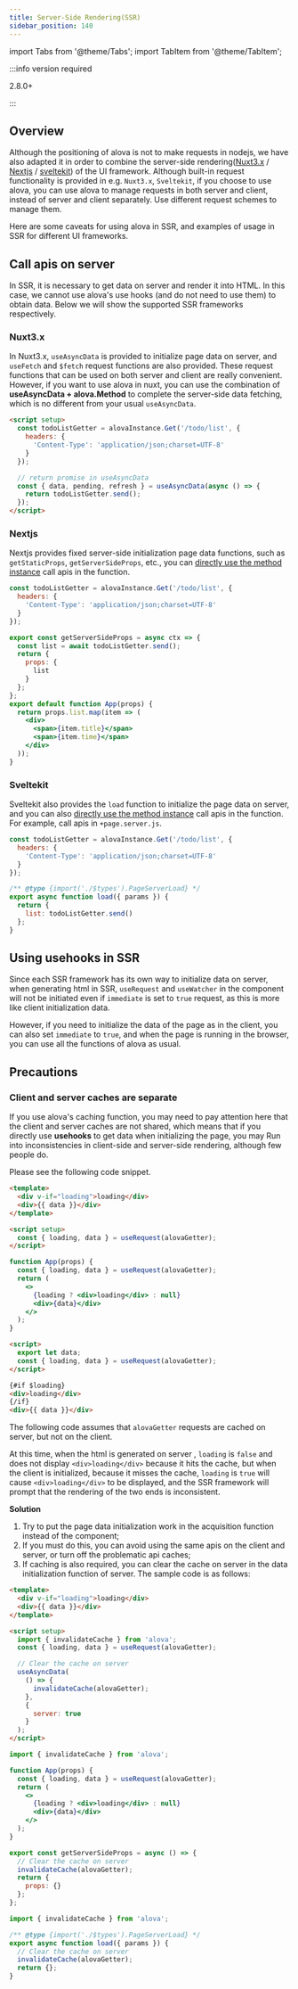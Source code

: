 ```yaml
---
title: Server-Side Rendering(SSR)
sidebar_position: 140
---
```


import Tabs from '@theme/Tabs';
import TabItem from '@theme/TabItem';

:::info version required

2.8.0+

:::

## Overview

Although the positioning of alova is not to make requests in nodejs, we have also adapted it in order to combine the server-side rendering([Nuxt3.x](https://nuxt.com/) / [Nextjs](https://nextjs.org/) / [sveltekit](https://kit.svelte.dev/)) of the UI framework. Although built-in request functionality is provided in e.g. `Nuxt3.x`, `Sveltekit`, if you choose to use alova, you can use alova to manage requests in both server and client, instead of server and client separately. Use different request schemes to manage them.

Here are some caveats for using alova in SSR, and examples of usage in SSR for different UI frameworks.

## Call apis on server

In SSR, it is necessary to get data on server and render it into HTML. In this case, we cannot use alova's use hooks (and do not need to use them) to obtain data. Below we will show the supported SSR frameworks respectively.

### Nuxt3.x

In Nuxt3.x, `useAsyncData` is provided to initialize page data on server, and `useFetch` and `$fetch` request functions are also provided. These request functions that can be used on both server and client are really convenient. However, if you want to use alova in nuxt, you can use the combination of **useAsyncData + alova.Method** to complete the server-side data fetching, which is no different from your usual `useAsyncData`.

```html
<script setup>
  const todoListGetter = alovaInstance.Get('/todo/list', {
    headers: {
      'Content-Type': 'application/json;charset=UTF-8'
    }
  });

  // return promise in useAsyncData
  const { data, pending, refresh } = useAsyncData(async () => {
    return todoListGetter.send();
  });
</script>
```

### Nextjs

Nextjs provides fixed server-side initialization page data functions, such as `getStaticProps`, `getServerSideProps`, etc., you can [directly use the method instance](/tutorial/next-step/send-request-directly) call apis in the function.

```jsx
const todoListGetter = alovaInstance.Get('/todo/list', {
  headers: {
    'Content-Type': 'application/json;charset=UTF-8'
  }
});

export const getServerSideProps = async ctx => {
  const list = await todoListGetter.send();
  return {
    props: {
      list
    }
  };
};
export default function App(props) {
  return props.list.map(item => (
    <div>
      <span>{item.title}</span>
      <span>{item.time}</span>
    </div>
  ));
}
```

### Sveltekit

Sveltekit also provides the `load` function to initialize the page data on server, and you can also [directly use the method instance](/tutorial/next-step/send-request-directly) call apis in the function. For example, call apis in `+page.server.js`.

```javascript title=+page.server.js
const todoListGetter = alovaInstance.Get('/todo/list', {
  headers: {
    'Content-Type': 'application/json;charset=UTF-8'
  }
});

/** @type {import('./$types').PageServerLoad} */
export async function load({ params }) {
  return {
    list: todoListGetter.send()
  };
}
```

## Using usehooks in SSR

Since each SSR framework has its own way to initialize data on server, when generating html in SSR, `useRequest` and `useWatcher` in the component will not be initiated even if `immediate` is set to `true` request, as this is more like client initialization data.

However, if you need to initialize the data of the page as in the client, you can also set `immediate` to `true`, and when the page is running in the browser, you can use all the functions of alova as usual.

## Precautions

### Client and server caches are separate

If you use alova's caching function, you may need to pay attention here that the client and server caches are not shared, which means that if you directly use **usehooks** to get data when initializing the page, you may Run into inconsistencies in client-side and server-side rendering, although few people do.

Please see the following code snippet.

<Tabs groupId="framework">
<TabItem label="nuxt" value="1">

```html
<template>
  <div v-if="loading">loading</div>
  <div>{{ data }}</div>
</template>

<script setup>
  const { loading, data } = useRequest(alovaGetter);
</script>
```

</TabItem>
<TabItem label="next" value="2">

```jsx
function App(props) {
  const { loading, data } = useRequest(alovaGetter);
  return (
    <>
      {loading ? <div>loading</div> : null}
      <div>{data}</div>
    </>
  );
}
```

</TabItem>
<TabItem label="sveltekit" value="3">

```html
<script>
  export let data;
  const { loading, data } = useRequest(alovaGetter);
</script>

{#if $loading}
<div>loading</div>
{/if}
<div>{{ data }}</div>
```

</TabItem>
</Tabs>

The following code assumes that `alovaGetter` requests are cached on server, but not on the client.

At this time, when the html is generated on server , `loading` is `false` and does not display `<div>loading</div>` because it hits the cache, but when the client is initialized, because it misses the cache, `loading` is `true` will cause `<div>loading</div>` to be displayed, and the SSR framework will prompt that the rendering of the two ends is inconsistent.

**Solution**

1. Try to put the page data initialization work in the acquisition function instead of the component;
2. If you must do this, you can avoid using the same apis on the client and server, or turn off the problematic api caches;
3. If caching is also required, you can clear the cache on server in the data initialization function of server. The sample code is as follows:

<Tabs groupId="framework">
<TabItem label="nuxt" value="1">

```html
<template>
  <div v-if="loading">loading</div>
  <div>{{ data }}</div>
</template>

<script setup>
  import { invalidateCache } from 'alova';
  const { loading, data } = useRequest(alovaGetter);

  // Clear the cache on server
  useAsyncData(
    () => {
      invalidateCache(alovaGetter);
    },
    {
      server: true
    }
  );
</script>
```

</TabItem>
<TabItem label="next" value="2">

```jsx
import { invalidateCache } from 'alova';

function App(props) {
  const { loading, data } = useRequest(alovaGetter);
  return (
    <>
      {loading ? <div>loading</div> : null}
      <div>{data}</div>
    </>
  );
}

export const getServerSideProps = async () => {
  // Clear the cache on server
  invalidateCache(alovaGetter);
  return {
    props: {}
  };
};
```

</TabItem>
<TabItem label="sveltekit" value="3">

```javascript title=+page.server.js
import { invalidateCache } from 'alova';

/** @type {import('./$types').PageServerLoad} */
export async function load({ params }) {
  // Clear the cache on server
  invalidateCache(alovaGetter);
  return {};
}
```

</TabItem>
</Tabs>
